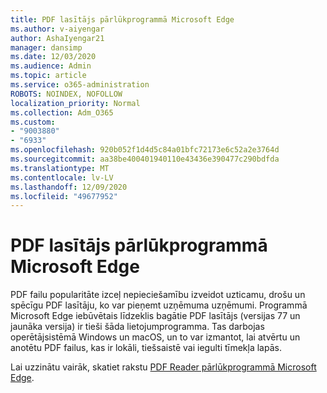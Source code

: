 ```yaml
---
title: PDF lasītājs pārlūkprogrammā Microsoft Edge
ms.author: v-aiyengar
author: AshaIyengar21
manager: dansimp
ms.date: 12/03/2020
ms.audience: Admin
ms.topic: article
ms.service: o365-administration
ROBOTS: NOINDEX, NOFOLLOW
localization_priority: Normal
ms.collection: Adm_O365
ms.custom:
- "9003880"
- "6933"
ms.openlocfilehash: 920b052f1d4d5c84a01bfc72173e6c52a2e3764d
ms.sourcegitcommit: aa38be400401940110e43436e390477c290bdfda
ms.translationtype: MT
ms.contentlocale: lv-LV
ms.lasthandoff: 12/09/2020
ms.locfileid: "49677952"
---
```

# <a name="pdf-reader-in-microsoft-edge"></a>PDF lasītājs pārlūkprogrammā Microsoft Edge

PDF failu popularitāte izceļ nepieciešamību izveidot uzticamu, drošu un spēcīgu PDF lasītāju, ko var pieņemt uzņēmuma uzņēmumi. Programmā Microsoft Edge iebūvētais līdzeklis bagātie PDF lasītājs (versijas 77 un jaunāka versija) ir tieši šāda lietojumprogramma. Tas darbojas operētājsistēmā Windows un macOS, un to var izmantot, lai atvērtu un anotētu PDF failus, kas ir lokāli, tiešsaistē vai iegulti tīmekļa lapās.

Lai uzzinātu vairāk, skatiet rakstu [PDF Reader pārlūkprogrammā Microsoft Edge](https://go.microsoft.com/fwlink/?linkid=2140005).
